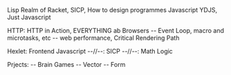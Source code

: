 Lisp Realm of Racket, SICP, How to design programmes
Javascript YDJS, Just Javascript

HTTP: HTTP in Action, EVERYTHING ab Browsers
-- Event Loop, macro and microtasks, etc
-- web performance, Critical Rendering Path

Hexlet: Frontend Javascript
--//--: SICP
--//--: Math Logic



Prjects:
-- Brain Games
-- Vector
-- Form


